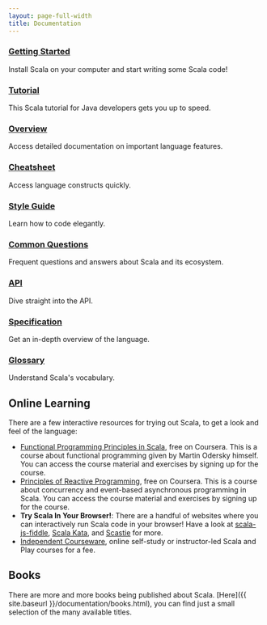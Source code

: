 ```yaml
---
layout: page-full-width
title: Documentation
---
```


<div class="container">
  <div class="row">
    <div class="col-md-4 doc-block">
      <h3><a href="{{ site.baseurl }}/documentation/getting-started.html">Getting Started</a></h3>
      <p>Install Scala on your computer and start writing some Scala code!</p>
    </div>
    <div class="col-md-4 doc-block">
      <h3><a href="{{ site.baseurl }}/documentation/tutorial/java/">Tutorial</a></h3>
      <p>This Scala tutorial for Java developers gets you up to speed.</p>
    </div>
    <div class="col-md-4 doc-block">
      <h3><a href="{{ site.baseurl }}/documentation/overview/">Overview</a></h3>
      <p>Access detailed documentation on important language features.</p>
    </div>
  </div>

  <div class="row">
    <div class="col-md-4 doc-block">
      <h3><a href="{{ site.baseurl }}/documentation/cheatsheet">Cheatsheet</a></h3>
      <p>Access language constructs quickly.</p>
    </div>
    <div class="col-md-4 doc-block">
      <h3><a href="{{ site.baseurl }}/documentation/styleguide/">Style Guide</a></h3>
      <p>Learn how to code elegantly.</p>
    </div>
    <div class="col-md-4 doc-block">
      <h3><a href="{{ site.baseurl }}/documentation/faq/">Common Questions</a></h3>
      <p>Frequent questions and answers about Scala and its ecosystem.</p>
    </div>
  </div>

  <div class="row">
    <div class="col-md-4 doc-block">
      <h3><a href="{{ site.baseurl }}/documentation/api.html">API</a></h3>
      <p>Dive straight into the API.</p>
    </div>
    <div class="col-md-4 doc-block">
      <h3><a href="{{ site.baseurl }}/documentation/specification/">Specification</a></h3>
      <p>Get an in-depth overview of the language.</p>
    </div>
    <div class="col-md-4 doc-block">
      <h3><a href="{{ site.baseurl }}/documentation/glossary/">Glossary</a></h3>
      <p>Understand Scala's vocabulary.</p>
    </div>
  </div>
</div>

## Online Learning

There are a few interactive resources for trying out Scala, to get a look and feel of the language:

 * [Functional Programming Principles in Scala](https://www.coursera.org/course/progfun), free on Coursera. This is a course about functional programming given by Martin Odersky himself. You can access the course material and exercises by
 signing up for the course.
 * [Principles of Reactive Programming](https://www.coursera.org/course/reactive), free on Coursera. This is a course about concurrency and event-based asynchronous programming in Scala. You can access the course material and exercises by signing up for the course.
 * **Try Scala In Your Browser!**: There are a handful of websites where you can interactively run Scala code in your browser! Have a look at [scala-js-fiddle](http://www.scala-js-fiddle.com/), [Scala Kata](http://www.scalakata.com/), and [Scastie](http://scastie.org/) for more.
 * [Independent Courseware](http://getscala.com), online self-study or instructor-led Scala and Play courses for a fee.

## Books

There are more and more books being published about Scala. [Here]({{ site.baseurl  }}/documentation/books.html), you can find just a small selection of the many available titles.
